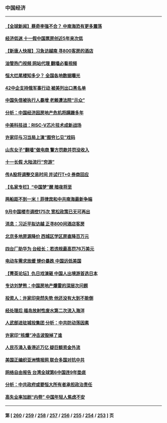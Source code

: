 ### 中国经济
---
#### [【全球新闻】蔡奇李强不合？ 中南海恐有更多震荡](../../pages/ncid283/n14090175.md?10071645) 
#### [经济低迷 十一假中国票房创近5年来次低](../../pages/ncid283/n14090091.md?10071645) 
#### [【新唐人快报】习急访越南 寻800客房的酒店](../../pages/ncid283/n14089952.md?10071645) 
#### [油管热门视频 网站代理 翻墙必看视频](http://138.2.39.72:81/youtube.html?epic-marker?10071645)
#### [恒大烂尾楼知多少？ 全国各地数据曝光](../../pages/ncid283/n14089970.md?10071645) 
#### [42中企支持俄军事行动 被美列出口黑名单](../../pages/ncid283/n14089825.md?10071645) 
#### [中国失信被执行人暴增 老赖遭法院“示众”](../../pages/ncid283/n14089926.md?10071645) 
#### [分析：中国经济因房地产危机将蹒跚多年](../../pages/ncid283/n14089911.md?10071645) 
#### [中美科技战：RISC-V芯片技术成新战场](../../pages/ncid283/n14089810.md?10071645) 
#### [许家印与习当局上演“图穷匕见”戏码](../../pages/ncid283/n14089818.md?10071645) 
#### [山东女子“翻墙”做电商 警方罚款并罚没收入](../../pages/ncid283/n14089680.md?10071645) 
#### [十一长假 大陆流行“穷游”](../../pages/ncid283/n14089765.md?10071645) 
#### [传A股将调整交易时间 并试行T+0 券商回应](../../pages/ncid283/n14089644.md?10071645) 
#### [【名家专栏】“中国梦”醒 暗夜将至](../../pages/ncid283/n14088776.md?10071645) 
#### [两船距不到一米！菲律宾和中共南海最新争端](../../pages/ncid283/n14089764.md?10071645) 
#### [9月中国楼市调控175次 宽松政策已无可再出](../../pages/ncid283/n14089679.md?10071645) 
#### [消息：习近平拟访越 正寻800间酒店客房](../../pages/ncid283/n14089534.md?10071645) 
#### [北京多地房源降价 西城区学区房直降百万元](../../pages/ncid283/n14089533.md?10071645) 
#### [四台厂助华为 台经长：若违规最高罚76万美元](../../pages/ncid283/n14089307.md?10071645) 
#### [电动车需求放缓 锂价暴跌 中国远低美国](../../pages/ncid283/n14089306.md?10071645) 
#### [【菁英论坛】仇日戏演砸 中国人出境游首选日本](../../pages/ncid283/n14089162.md?10071645) 
#### [专访刘梦熊：中国房地产爆雷的深层次问题](../../pages/ncid283/n14088828.md?10071645) 
#### [投资人：许家印突然失势 他还没有大到不能倒](../../pages/ncid283/n14089052.md?10071645) 
#### [经处理后 福岛放射性废水第二次流入海洋](../../pages/ncid283/n14089028.md?10071645) 
#### [人武部进驻城投集团 分析：中共防动荡因素](../../pages/ncid283/n14089011.md?10071645) 
#### [许家印“核爆”冲击波毁掉了谁](../../pages/ncid283/n14088976.md?10071645) 
#### [人民币涌入香港近万亿 疑巨额资金外流](../../pages/ncid283/n14088950.md?10071645) 
#### [美国正编织亚洲情报网 联合多国对抗中共](../../pages/ncid283/n14088883.md?10071645) 
#### [网络自由报告 台湾全球第6中国连9年垫底](../../pages/ncid283/n14088853.md?10071645) 
#### [分析：中共政府或要恒大所有者承担政治责任](../../pages/ncid283/n14088710.md?10071645) 
#### [高失业率加剧“内卷” 中国年轻人焦虑不安](../../pages/ncid283/n14088568.md?10071645) 

---
#### 第 [ [260](./260.md?10071645) / [259](./259.md?10071645) / [258](./258.md?10071645) / [257](./257.md?10071645) / [256](./256.md?10071645) / [255](./255.md?10071645) / [254](./254.md?10071645) / [253](./253.md?10071645) ] 页
